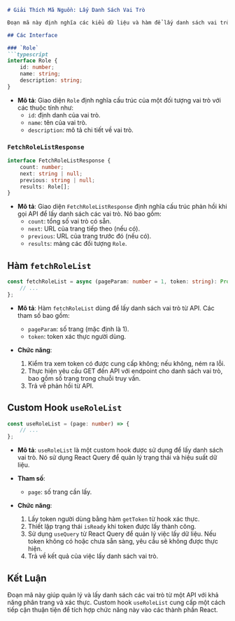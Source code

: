 ```markdown
# Giải Thích Mã Nguồn: Lấy Danh Sách Vai Trò

Đoạn mã này định nghĩa các kiểu dữ liệu và hàm để lấy danh sách vai trò từ API, sử dụng TypeScript và React. Dưới đây là chi tiết từng phần:

## Các Interface

### `Role`
```typescript
interface Role {
    id: number;
    name: string;
    description: string;
}
```
- **Mô tả**: Giao diện `Role` định nghĩa cấu trúc của một đối tượng vai trò với các thuộc tính như:
  - `id`: định danh của vai trò.
  - `name`: tên của vai trò.
  - `description`: mô tả chi tiết về vai trò.

### `FetchRoleListResponse`
```typescript
interface FetchRoleListResponse {
    count: number;
    next: string | null;
    previous: string | null;
    results: Role[];
}
```
- **Mô tả**: Giao diện `FetchRoleListResponse` định nghĩa cấu trúc phản hồi khi gọi API để lấy danh sách các vai trò. Nó bao gồm:
  - `count`: tổng số vai trò có sẵn.
  - `next`: URL của trang tiếp theo (nếu có).
  - `previous`: URL của trang trước đó (nếu có).
  - `results`: mảng các đối tượng `Role`.

## Hàm `fetchRoleList`
```typescript
const fetchRoleList = async (pageParam: number = 1, token: string): Promise<FetchRoleListResponse> => {
    // ...
};
```
- **Mô tả**: Hàm `fetchRoleList` dùng để lấy danh sách vai trò từ API. Các tham số bao gồm:
  - `pageParam`: số trang (mặc định là 1).
  - `token`: token xác thực người dùng.

- **Chức năng**:
  1. Kiểm tra xem token có được cung cấp không; nếu không, ném ra lỗi.
  2. Thực hiện yêu cầu GET đến API với endpoint cho danh sách vai trò, bao gồm số trang trong chuỗi truy vấn.
  3. Trả về phản hồi từ API.

## Custom Hook `useRoleList`
```typescript
const useRoleList = (page: number) => {
    // ...
};
```
- **Mô tả**: `useRoleList` là một custom hook được sử dụng để lấy danh sách vai trò. Nó sử dụng React Query để quản lý trạng thái và hiệu suất dữ liệu.
- **Tham số**:
  - `page`: số trang cần lấy.

- **Chức năng**:
  1. Lấy token người dùng bằng hàm `getToken` từ hook xác thực.
  2. Thiết lập trạng thái `isReady` khi token được lấy thành công.
  3. Sử dụng `useQuery` từ React Query để quản lý việc lấy dữ liệu. Nếu token không có hoặc chưa sẵn sàng, yêu cầu sẽ không được thực hiện.
  4. Trả về kết quả của việc lấy danh sách vai trò.

## Kết Luận
Đoạn mã này giúp quản lý và lấy danh sách các vai trò từ một API với khả năng phân trang và xác thực. Custom hook `useRoleList` cung cấp một cách tiếp cận thuận tiện để tích hợp chức năng này vào các thành phần React.
